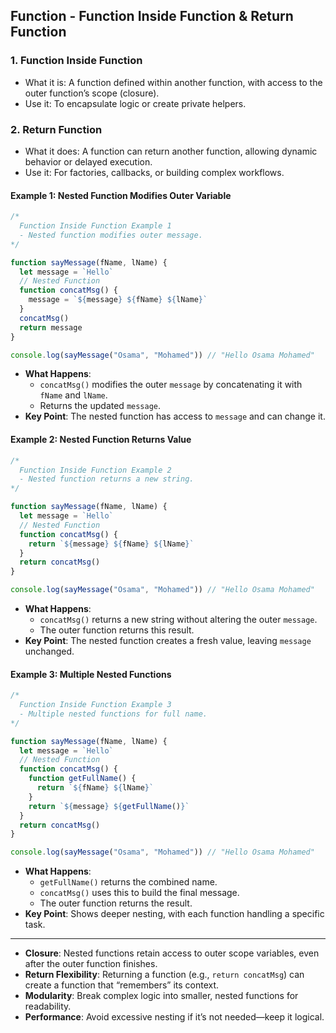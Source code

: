 ## Function - Function Inside Function & Return Function

### 1. Function Inside Function
- What it is: A function defined within another function, with access to the outer function’s scope (closure).
- Use it: To encapsulate logic or create private helpers.

### 2. Return Function
- What it does: A function can return another function, allowing dynamic behavior or delayed execution.
- Use it: For factories, callbacks, or building complex workflows.

#### Example 1: Nested Function Modifies Outer Variable
```javascript
/*
  Function Inside Function Example 1
  - Nested function modifies outer message.
*/

function sayMessage(fName, lName) {
  let message = `Hello`
  // Nested Function
  function concatMsg() {
    message = `${message} ${fName} ${lName}`
  }
  concatMsg()
  return message
}

console.log(sayMessage("Osama", "Mohamed")) // "Hello Osama Mohamed"
```
- **What Happens**: 
  - `concatMsg()` modifies the outer `message` by concatenating it with `fName` and `lName`.
  - Returns the updated `message`.
- **Key Point**: The nested function has access to `message` and can change it.

#### Example 2: Nested Function Returns Value
```javascript
/*
  Function Inside Function Example 2
  - Nested function returns a new string.
*/

function sayMessage(fName, lName) {
  let message = `Hello`
  // Nested Function
  function concatMsg() {
    return `${message} ${fName} ${lName}`
  }
  return concatMsg()
}

console.log(sayMessage("Osama", "Mohamed")) // "Hello Osama Mohamed"
```
- **What Happens**: 
  - `concatMsg()` returns a new string without altering the outer `message`.
  - The outer function returns this result.
- **Key Point**: The nested function creates a fresh value, leaving `message` unchanged.

#### Example 3: Multiple Nested Functions
```javascript
/*
  Function Inside Function Example 3
  - Multiple nested functions for full name.
*/

function sayMessage(fName, lName) {
  let message = `Hello`
  // Nested Function
  function concatMsg() {
    function getFullName() {
      return `${fName} ${lName}`
    }
    return `${message} ${getFullName()}`
  }
  return concatMsg()
}

console.log(sayMessage("Osama", "Mohamed")) // "Hello Osama Mohamed"
```
- **What Happens**: 
  - `getFullName()` returns the combined name.
  - `concatMsg()` uses this to build the final message.
  - The outer function returns the result.
- **Key Point**: Shows deeper nesting, with each function handling a specific task.

---


- **Closure**: Nested functions retain access to outer scope variables, even after the outer function finishes.
- **Return Flexibility**: Returning a function (e.g., `return concatMsg`) can create a function that “remembers” its context.
- **Modularity**: Break complex logic into smaller, nested functions for readability.
- **Performance**: Avoid excessive nesting if it’s not needed—keep it logical.
